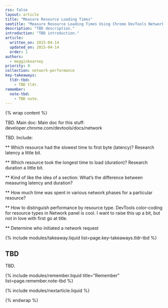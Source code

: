 ```yaml
---
rss: false
layout: article
title: "Measure Resource Loading Times"
seotitle: "Measure Resource Loading Times Using Chrome DevTools Network Panel"
description: "TBD description."
introduction: "TBD introduction."
article:
  written_on: 2015-04-14
  updated_on: 2015-04-14
  order: 1
authors:
  - megginkearney
priority: 0
collection: network-performance
key-takeaways:
  tldr-tbd:
    - TBD tldr.
remember:
  note-tbd:
    - TBD note.
---
```

{% wrap content %}

TBD. Main doc: Main doc for this stuff: developer.chrome.com/devtools/docs/network

TBD. Include:

** Which resource had the slowest time to first byte (latency)? Research latency a little bit.

** Which resource took the longest time to load (duration)? Research duration a little bit.

** Kind of like the idea of a section: What’s the difference between measuring latency and duration?

** How much time was spent in various network phases for a particular resource?

** How to distinguish performance by resource type. DevTools color-coding for resource types in Network panel is cool. I want to raise this up a bit, but not in love with first go at title.

** Determine who initiated a network request

{% include modules/takeaway.liquid list=page.key-takeaways.tldr-tbd %}

## TBD

TBD.

{% include modules/remember.liquid title="Remember" list=page.remember.note-tbd %}

{% include modules/nextarticle.liquid %}

{% endwrap %}
